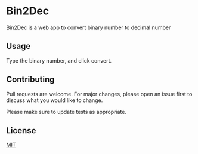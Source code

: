 # Bin2Dec

Bin2Dec is a web app to convert binary number to decimal number


## Usage
 Type the binary number, and click convert.

## Contributing
Pull requests are welcome. For major changes, please open an issue first to discuss what you would like to change.

Please make sure to update tests as appropriate.

## License
[MIT](https://choosealicense.com/licenses/mit/)
